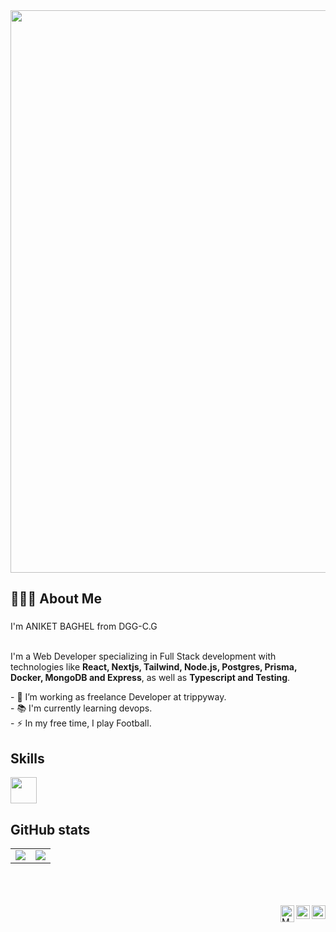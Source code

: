 <div align="center">
<img src="https://user-images.githubusercontent.com/74038190/213910845-af37a709-8995-40d6-be59-724526e3c3d7.gif" width="900">
</div>

###

<h2>🧑🏻‍💻 About Me</h2>

###


###
<p>I'm ANIKET BAGHEL from DGG-C.G <br><br> </p>
<p>
I'm a Web Developer specializing in Full Stack development with technologies like <strong>React, Nextjs, Tailwind, Node.js, Postgres, Prisma, Docker, MongoDB and Express</strong>, as well as <strong>Typescript and Testing</strong>.
  </p>
<p align="left">- 🔭 I’m working as freelance Developer at trippyway.<br>- 📚 I'm currently learning devops.<br>- ⚡ In my free time, I play Football.</p>

####

<h2>Skills</h2>

<p>
  <img src="https://skillicons.dev/icons?i=html,css,js,ts,react,nextjs,tailwind,docker,nodejs,express,scss,prisma,postgresql,mongodb" height="42"/>
</p>

<h2>GitHub stats</h2>


<table>
	<tr>
		<td>
			<img src="https://github-readme-stats.vercel.app/api/top-langs/?username=Bamof25th&theme=tokyonight&show_icons=true&hide_border=true&layout=compact" />
		</td>
		<td>
			<img src="https://github-readme-streak-stats.herokuapp.com/?user=Bamof25th&theme=tokyonight&hide_border=true" />
		</td>
	</tr>
</table>



<br />
<br />
<br />




<a href="https://www.linkedin.com/in/aniket-baghel-344a93173/">
  <img align="right" alt="Instagram" width="22px" src="https://skillicons.dev/icons?i=linkedin" />
</a>
<a href="https://x.com/Aniket45661502">
  <img align="right" alt="Discord" width="22px" src="https://skillicons.dev/icons?i=twitter" />
</a>
<a href="mailto:baghelab1312@gmail.com">
  <img align="right" alt="Mail" width="22px" height="27px" src="https://skillicons.dev/icons?i=gmail" />
</a>

